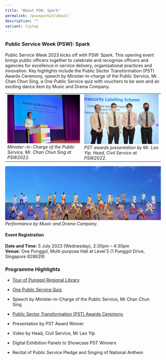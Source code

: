 ```yaml
---
title: "About PSW: Spark"
permalink: /pswspark23/about/
description: ""
variant: tiptap
---
```

### Public Service Week (PSW): Spark

Public Service Week 2023 kicks off with PSW: Spark. This opening event brings public officers together to celebrate and recognise officers and agencies for excellence in service delivery, organisational practices and innovation. Key highlights include the Public Sector Transformation (PST) Awards Ceremony, speech by Minister-in-charge of the Public Service, Mr. Chan Chun Sing, a One Public Service quiz with vouchers to be won and an exciting dance item by Music and Drama Company.

|  | | 
| -------- | -------- | 
| <img style="width:400px" src="/images/PSW2023/opsoc-4.jpg">*Minister-in-Charge of the Public Service, Mr. Chan Chun Sing at PSW2022.*| <img style="width:400px" src="/images/PSW2023/pstacawards.jpg">*PST awards presentation by Mr. Leo Yip, Head, Civil Service at PSW2022.*| 

![](/images/PSW2023/sdeperf.png)*Performance by Music and Drama Company.*



#### Event Registration


**Date and Time:** 5 July 2023 (Wednesday), 2:30pm – 4:30pm   
**Venue:** One Punggol, Multi-purpose Hall at Level 5 (1 Punggol Drive, Singapore 828629)


### Programme Highlights
* [Tour of Punggol Regional Library](https://www.publicserviceweek.gov.sg/pswspark/guidedtours/)
* [One Public Service Quiz](/pswspark/onepsquiz/)&nbsp;

* Speech by Minister-in-Charge of the Public Service, Mr Chan Chun Sing&nbsp;

* [Public Sector Transformation (PST) Awards Ceremony](https://www.publicserviceweek.gov.sg/pswspark/pstac-2023/)&nbsp;

* Presentation by PST Award Winner&nbsp;
* Video by Head, Civil Service, Mr Leo Yip

* Digital Exhibition Panels to Showcase PST Winners&nbsp;

* Recital of Public Service Pledge and Singing of National Anthem